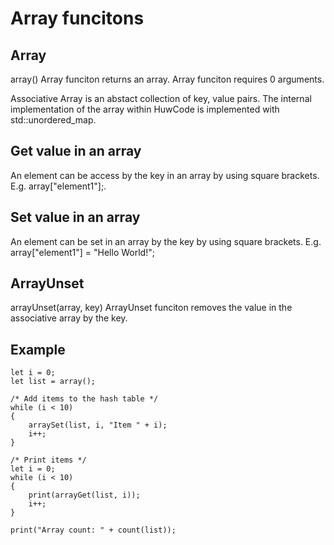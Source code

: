 # Array funcitons

## Array
array()
Array funciton returns an array. Array funciton requires 0 arguments.

Associative Array is an abstact collection of key, value pairs. The internal implementation of the array within HuwCode is implemented with std::unordered_map.

## Get value in an array
An element can be access by the key in an array by using square brackets. E.g. array["element1"];.

## Set value in an array
An element can be set in an array by the key by using square brackets. E.g. array["element1"] = "Hello World!";

## ArrayUnset
arrayUnset(array, key)
ArrayUnset funciton removes the value in the associative array by the key.

## Example
```
let i = 0;
let list = array();

/* Add items to the hash table */
while (i < 10)
{
    arraySet(list, i, "Item " + i);
    i++;
}

/* Print items */
let i = 0;
while (i < 10)
{
    print(arrayGet(list, i));
    i++;
}

print("Array count: " + count(list));
```
